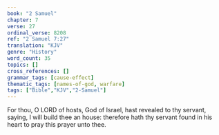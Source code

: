 ```yaml
---
book: "2 Samuel"
chapter: 7
verse: 27
ordinal_verse: 8208
ref: "2 Samuel 7:27"
translation: "KJV"
genre: "History"
word_count: 35
topics: []
cross_references: []
grammar_tags: [cause-effect]
thematic_tags: [names-of-god, warfare]
tags: ["Bible","KJV","2-Samuel"]
---
```

For thou, O LORD of hosts, God of Israel, hast revealed to thy servant, saying, I will build thee an house: therefore hath thy servant found in his heart to pray this prayer unto thee.

